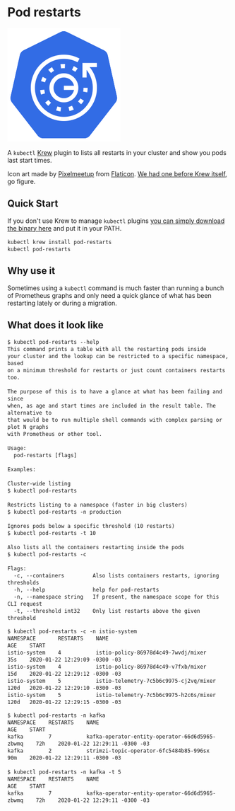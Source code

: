 # Pod restarts

![lists all restarts in your cluster and pods last start time](logo-256.png)

A `kubectl` [Krew](https://krew.dev) plugin to lists all restarts in your cluster and show you pods last start times.

Icon art made by [Pixelmeetup](https://www.flaticon.com/authors/pixelmeetup) from [Flaticon](https://www.flaticon.com/). [We had one before Krew itself](https://github.com/kubernetes-sigs/krew/issues/437), go figure.

## Quick Start

If you don't use Krew to manage `kubectl` plugins [you can simply download the binary here](https://github.com/caiobegotti/pod-restarts/releases) and put it in your PATH.

```
kubectl krew install pod-restarts
kubectl pod-restarts
```

## Why use it

Sometimes using a `kubectl` command is much faster than running a bunch of Prometheus graphs and only need a quick glance of what has been restarting lately or during a migration.

## What does it look like

```
$ kubectl pod-restarts --help
This command prints a table with all the restarting pods inside
your cluster and the lookup can be restricted to a specific namespace, based
on a minimum threshold for restarts or just count containers restarts too.

The purpose of this is to have a glance at what has been failing and since
when, as age and start times are included in the result table. The alternative to
that would be to run multiple shell commands with complex parsing or plot N graphs
with Prometheus or other tool.

Usage:
  pod-restarts [flags]

Examples:

Cluster-wide listing
$ kubectl pod-restarts

Restricts listing to a namespace (faster in big clusters)
$ kubectl pod-restarts -n production

Ignores pods below a specific threshold (10 restarts)
$ kubectl pod-restarts -t 10

Also lists all the containers restarting inside the pods
$ kubectl pod-restarts -c

Flags:
  -c, --containers         Also lists containers restarts, ignoring thresholds
  -h, --help               help for pod-restarts
  -n, --namespace string   If present, the namespace scope for this CLI request
  -t, --threshold int32    Only list restarts above the given threshold
```

```
$ kubectl pod-restarts -c -n istio-system
NAMESPACE       RESTARTS    NAME                                      AGE    START
istio-system    4           istio-policy-86978d4c49-7wvdj/mixer       35s    2020-01-22 12:29:09 -0300 -03
istio-system    4           istio-policy-86978d4c49-v7fxb/mixer       15d    2020-01-22 12:29:12 -0300 -03
istio-system    5           istio-telemetry-7c5b6c9975-cj2vq/mixer    120d   2020-01-22 12:29:10 -0300 -03
istio-system    5           istio-telemetry-7c5b6c9975-h2c6s/mixer    120d   2020-01-22 12:29:15 -0300 -03
```

```
$ kubectl pod-restarts -n kafka
NAMESPACE    RESTARTS    NAME                                              AGE    START
kafka        7           kafka-operator-entity-operator-66d6d5965-zbwmq    72h    2020-01-22 12:29:11 -0300 -03
kafka        2           strimzi-topic-operator-6fc5484b85-996sx           90m    2020-01-22 12:29:11 -0300 -03

$ kubectl pod-restarts -n kafka -t 5
NAMESPACE    RESTARTS    NAME                                              AGE    START
kafka        7           kafka-operator-entity-operator-66d6d5965-zbwmq    72h    2020-01-22 12:29:11 -0300 -03
```